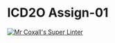 # ICD2O Assign-01

[![Mr Coxall's Super Linter](https://github.com/ICD2O-Digital-Tech-AtriSarker/Assign-01-HTML-Website/actions/workflows/Mr%20Coxall's%20Super%20Linter/badge.svg)](https://github.com/ICD2O-Digital-Tech-AtriSarker/Assign-01-HTML-Website/actions)
